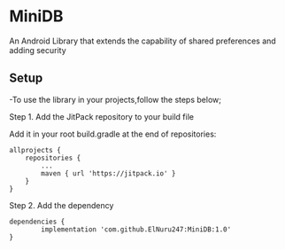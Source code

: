 # MiniDB
An Android Library that extends the capability of shared preferences and adding security

## Setup
-To use the library in your projects,follow the steps below;

Step 1. Add the JitPack repository to your build file

Add it in your root build.gradle at the end of repositories:

	allprojects {
		repositories {
			...
			maven { url 'https://jitpack.io' }
		}
	}
Step 2. Add the dependency

	dependencies {
	        implementation 'com.github.ElNuru247:MiniDB:1.0'
	}